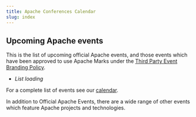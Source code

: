 ```yaml
---
title: Apache Conferences Calendar
slug: index
---
```


## Upcoming Apache events

This is the list of upcoming official Apache events, and
those events which have been approved to use Apache Marks under the 
[Third Party Event Branding Policy][1].

<ul id="events">
 <li><i>List loading</i></li>
</ul>

For a complete list of events see our [calendar](calendar.html).

In addition to Official Apache Events, there are a wide range of other
events which feature Apache projects and technologies.

<script src="/js/jquery.min.js"></script>
<script src="/js/events-calendar.js"></script>

  [1]: https://www.apache.org/foundation/marks/events.html
